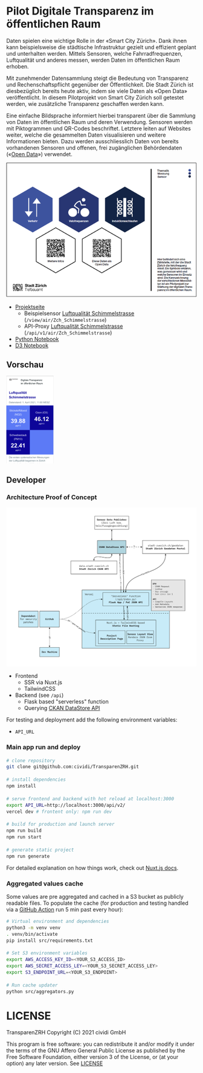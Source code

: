 # Pilot Digitale Transparenz im öffentlichen Raum

Daten spielen eine wichtige Rolle in der «Smart City Zürich». Dank ihnen kann beispielsweise die städtische Infrastruktur gezielt und effizient geplant und unterhalten werden. Mittels Sensoren, welche Fahrradfrequenzen, Luftqualität und anderes messen, werden Daten im öffentlichen Raum erhoben.

Mit zunehmender Datensammlung steigt die Bedeutung von Transparenz und Rechenschaftspflicht gegenüber der Öffentlichkeit. Die Stadt Zürich ist diesbezüglich bereits heute aktiv, indem sie viele Daten als «Open Data» veröffentlicht. In diesem Pilotprojekt von Smart City Zürich soll getestet werden, wie zusätzliche Transparenz geschaffen werden kann.

Eine einfache Bildsprache informiert hierbei transparent über die Sammlung von Daten im öffentlichen Raum und deren Verwendung. Sensoren werden mit Piktogrammen und QR-Codes beschriftet. Letztere leiten auf Websites weiter, welche die gesammelten Daten visualisieren und weitere Informationen bieten. Dazu werden ausschliesslich Daten von bereits vorhandenen Sensoren und offenen, frei zugänglichen Behördendaten («[Open Data](https://www.stadt-zuerich.ch/opendata.secure.html)») verwendet.

![](static/signaletik.png)

- [Projektseite](https://transparenzrh.vercel.app)
  - Beispielsensor [Luftqualität Schimmelstrasse](https://transparenzrh.vercel.app/view/air/Zch_Schimmelstrasse) (`/view/air/Zch_Schimmelstrasse`)
  - API-Proxy [Luftqualität Schimmelstrasse](https://transparenzrh.vercel.app/api/v1/air/Zch_Schimmelstrasse) (`/api/v1/air/Zch_Schimmelstrasse`)
- [Python Notebook](https://github.com/Brieden/mixed/blob/main/stick-it-open.ipynb)
- [D3 Notebook](https://observablehq.com/@n0rdlicht/transparenzrh)

## Vorschau

<img src="static/sensor-view-luftqualitaet.png" width="125px">

## Developer

### Architecture Proof of Concept

<img src="static/PoC-architecture.svg" alt="PoC tech architecture" />

- Frontend
  - SSR via Nuxt.js
  - TailwindCSS
- Backend (see `/api`)
  - Flask based "serverless" function
  - Querying [CKAN DataStore API](https://docs.ckan.org/en/latest/maintaining/datastore.html)

For testing and deployment add the following environment variables:

- `API_URL`

### Main app run and deploy

```bash
# clone repository
git clone git@github.com:cividi/TransparenZRH.git

# install dependencies
npm install

# serve frontend and backend with hot reload at localhost:3000
export API_URL=http://localhost:3000/api/v2/
vercel dev # frontent only: npm run dev

# build for production and launch server
npm run build
npm run start

# generate static project
npm run generate
```

For detailed explanation on how things work, check out [Nuxt.js docs](https://nuxtjs.org).

### Aggregated values cache

Some values are pre aggregated and cached in a S3 bucket as publicly readable files. To populate the cache (for production and testing handled via a [GitHub Action](.github/workflows/update-cache.yml) run 5 min past every hour):

```sh
# Virtual environment and dependencies
python3 -m venv venv
. venv/bin/activate
pip install src/requirements.txt

# Set S3 environment variables
export AWS_ACCESS_KEY_ID=<YOUR_S3_ACCESS_ID>
export AWS_SECRET_ACCESS_LEY=<YOUR_S3_SECRET_ACCESS_LEY>
export S3_ENDPOINT_URL=<YOUR_S3_ENDPOINT>

# Run cache updater
python src/aggregators.py
```

# LICENSE

TransparenZRH
Copyright (C) 2021 cividi GmbH

This program is free software: you can redistribute it and/or modify
it under the terms of the GNU Affero General Public License as published by
the Free Software Foundation, either version 3 of the License, or
(at your option) any later version. See [LICENSE](LICENSE)
